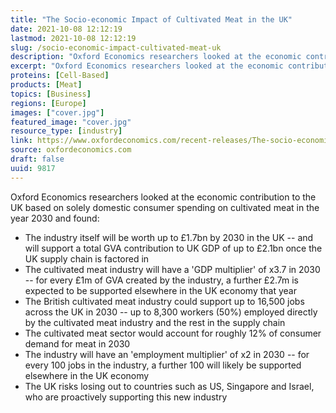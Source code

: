 ```yaml
---
title: "The Socio-economic Impact of Cultivated Meat in the UK"
date: 2021-10-08 12:12:19
lastmod: 2021-10-08 12:12:19
slug: /socio-economic-impact-cultivated-meat-uk
description: "Oxford Economics researchers looked at the economic contribution to the UK based on solely domestic consumer spending on cultivated meat in the year 2030 and found:"
excerpt: "Oxford Economics researchers looked at the economic contribution to the UK based on solely domestic consumer spending on cultivated meat in the year 2030 and found:"
proteins: [Cell-Based]
products: [Meat]
topics: [Business]
regions: [Europe]
images: ["cover.jpg"]
featured_image: "cover.jpg"
resource_type: [industry]
link: https://www.oxfordeconomics.com/recent-releases/The-socio-economic-impact-of-cultivated-meat-in-the-UK
source: oxfordeconomics.com
draft: false
uuid: 9817
---
```

Oxford Economics researchers looked at the economic contribution to the
UK based on solely domestic consumer spending on cultivated meat in the
year 2030 and found:

-   The industry itself will be worth up to £1.7bn by 2030 in the UK --
    and will support a total GVA contribution to UK GDP of up to £2.1bn
    once the UK supply chain is factored in
-   The cultivated meat industry will have a 'GDP multiplier' of x3.7 in
    2030 -- for every £1m of GVA created by the industry, a further
    £2.7m is expected to be supported elsewhere in the UK economy that
    year
-   The British cultivated meat industry could support up to 16,500 jobs
    across the UK in 2030 -- up to 8,300 workers (50%) employed directly
    by the cultivated meat industry and the rest in the supply chain
-   The cultivated meat sector would account for roughly 12% of consumer
    demand for meat in 2030
-   The industry will have an 'employment multiplier' of x2 in 2030 --
    for every 100 jobs in the industry, a further 100 will likely be
    supported elsewhere in the UK economy
-   The UK risks losing out to countries such as US, Singapore and
    Israel, who are proactively supporting this new industry
